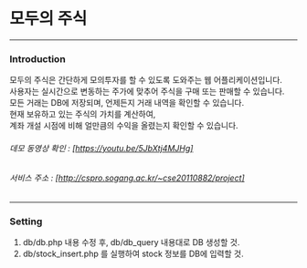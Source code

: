 # 모두의 주식
----
### Introduction
모두의 주식은 간단하게 모의투자를 할 수 있도록 도와주는 웹 어플리케이션입니다.<br>
사용자는 실시간으로 변동하는 주가에 맞추어 주식을 구매 또는 판매할 수 있습니다.<br>
모든 거래는 DB에 저장되며, 언제든지 거래 내역을 확인할 수 있습니다.<br>
현재 보유하고 있는 주식의 가치를 계산하여,<br>
계좌 개설 시점에 비해 얼만큼의 수익을 올렸는지 확인할 수 있습니다.<br>

###### 데모 동영상 확인 : [https://youtu.be/5JbXtj4MJHg]
###### 서비스 주소 : [http://cspro.sogang.ac.kr/~cse20110882/project]
----
### Setting
1. db/db.php 내용 수정 후, db/db\_query 내용대로 DB 생성할 것.
2. db/stock\_insert.php 를 실행하여 stock 정보를 DB에 입력할 것.
